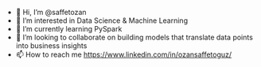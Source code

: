 - 👋 Hi, I’m @saffetozan
- 👀 I’m interested in Data Science & Machine Learning
- 🌱 I’m currently learning PySpark
- 💞️ I’m looking to collaborate on building models that translate data points into business insights
- 📫 How to reach me https://www.linkedin.com/in/ozansaffetoguz/

<!---
saffetozan/saffetozan is a ✨ special ✨ repository because its `README.md` (this file) appears on your GitHub profile.
You can click the Preview link to take a look at your changes.
--->

